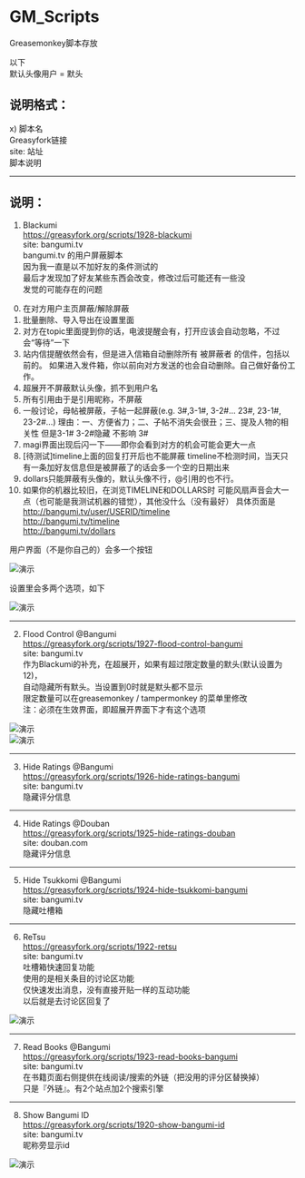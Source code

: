 GM_Scripts
==========

Greasemonkey脚本存放

以下    
默认头像用户 = 默头    


说明格式：
-----------------------------------------------------------
x) 脚本名    
Greasyfork链接    
site: 站址    
脚本说明    


***********************************************************

说明：
-----------------------------------------------------------
1) Blackumi    
https://greasyfork.org/scripts/1928-blackumi    
site: bangumi.tv    
bangumi.tv 的用户屏蔽脚本    
因为我一直是以不加好友的条件测试的    
最后才发现加了好友某些东西会改变，修改过后可能还有一些没    
发觉的可能存在的问题    

0.  在对方用户主页屏蔽/解除屏蔽
1.  批量删除、导入导出在设置里面
2.  对方在topic里面提到你的话，电波提醒会有，打开应该会自动忽略，不过会“等待”一下
3.  站内信提醒依然会有，但是进入信箱自动删除所有 被屏蔽者 的信件，包括以前的。
    如果进入发件箱，你以前向对方发送的也会自动删除。自己做好备份工作。
4.  超展开不屏蔽默认头像，抓不到用户名
5.  所有引用由于是引用昵称，不屏蔽
6.  一般讨论，母帖被屏蔽，子帖一起屏蔽(e.g. 3#,3-1#, 3-2#…  23#, 23-1#, 23-2#…)
    理由：一、方便省力；二、子帖不消失会很丑；三、提及人物的相关性
    但是3-1# 3-2#隐藏 不影响 3#
7.  magi界面出现后闪一下——即你会看到对方的机会可能会更大一点
8.  [待测试]timeline上面的回复打开后也不能屏蔽
    timeline不检测时间，当天只有一条加好友信息但是被屏蔽了的话会多一个空的日期出来
9.  dollars只能屏蔽有头像的，默认头像不行，@引用的也不行。
10. 如果你的机器比较旧，在浏览TIMELINE和DOLLARS时
    可能风扇声音会大一点（也可能是我测试机器的错觉），其他没什么（没有最好）
    具体页面是    
    http://bangumi.tv/user/USERID/timeline    
    http://bangumi.tv/timeline    
    http://bangumi.tv/dollars    


用户界面（不是你自己的）会多一个按钮

![演示](http://i.imgur.com/NAxLFZc.png)    


设置里会多两个选项，如下 

![演示](http://i.imgur.com/jBBdYxJ.png)    


***********************************************************

2) Flood Control @Bangumi    
https://greasyfork.org/scripts/1927-flood-control-bangumi    
site: bangumi.tv    
作为Blackumi的补充，在超展开，如果有超过限定数量的默头(默认设置为12)，    
自动隐藏所有默头。当设置到0时就是默头都不显示    
限定数量可以在greasemonkey / tampermonkey 的菜单里修改    
注：必须在生效界面，即超展开界面下才有这个选项    

![演示](http://i.imgur.com/5Sc90ht.png)    
![演示](http://i.imgur.com/FrOI1v4.png)    

***********************************************************

3) Hide Ratings @Bangumi    
https://greasyfork.org/scripts/1926-hide-ratings-bangumi    
site: bangumi.tv    
隐藏评分信息    

***********************************************************

4) Hide Ratings @Douban    
https://greasyfork.org/scripts/1925-hide-ratings-douban    
site: douban.com    
隐藏评分信息    

***********************************************************

5) Hide Tsukkomi @Bangumi    
https://greasyfork.org/scripts/1924-hide-tsukkomi-bangumi    
site: bangumi.tv    
隐藏吐槽箱    

***********************************************************

6) ReTsu    
https://greasyfork.org/scripts/1922-retsu    
site: bangumi.tv    
吐槽箱快速回复功能    
使用的是相关条目的讨论区功能    
仅快速发出消息，没有直接开贴一样的互动功能    
以后就是去讨论区回复了    

![演示](http://i.imgur.com/oVi7OQH.png)    

***********************************************************

7) Read Books @Bangumi    
https://greasyfork.org/scripts/1923-read-books-bangumi    
site: bangumi.tv    
在书籍页面右侧提供在线阅读/搜索的外链（把没用的评分区替换掉）    
只是『外链』。有2个站点加2个搜索引擎    

***********************************************************

8) Show Bangumi ID    
https://greasyfork.org/scripts/1920-show-bangumi-id    
site: bangumi.tv    
昵称旁显示id    

![演示](http://i.imgur.com/pyS9A.png)    